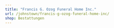 ```yaml
---
title: "Francis G. Ozog Funeral Home Inc."
url: /johnstown/francis-g-ozog-funeral-home-inc/
shop: Bestattungen
---
```

